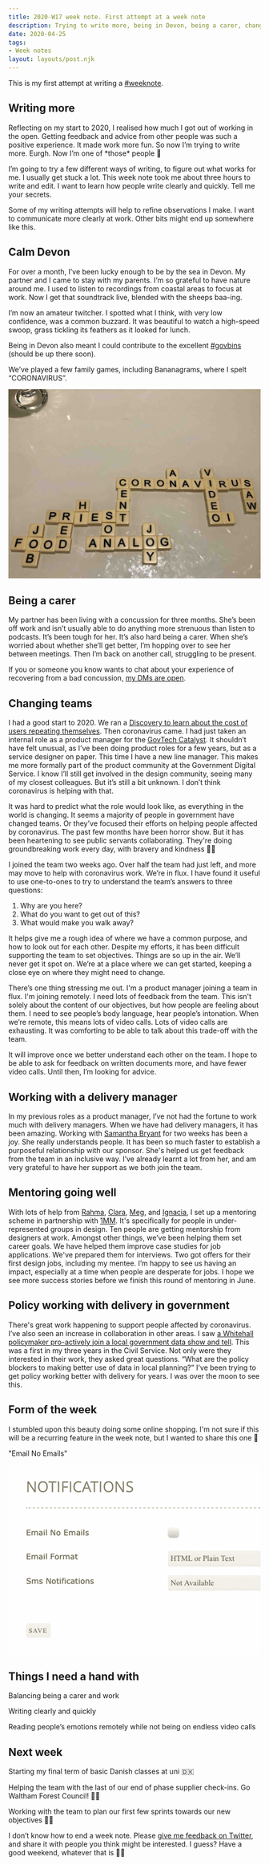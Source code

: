 ```yaml
---
title: 2020-W17 week note. First attempt at a week note
description: Trying to write more, being in Devon, being a carer, changing teams, mentoring, and policy and delivery collaboration
date: 2020-04-25
tags:
- Week notes
layout: layouts/post.njk
---
```


This is my first attempt at writing a [#weeknote](https://weeknot.es/).

## Writing more

Reflecting on my start to 2020, I realised how much I got out of working in the open. Getting feedback and advice from other people was such a positive experience. It made work more fun. So now I’m trying to write more. Eurgh. Now I’m one of \*those\* people 👀

I’m going to try a few different ways of writing, to figure out what works for me. I usually get stuck a lot. This week note took me about three hours to write and edit. I want to learn how people write clearly and quickly. Tell me your secrets.

Some of my writing attempts will help to refine observations I make. I want to communicate more clearly at work. Other bits might end up somewhere like this.

## Calm Devon

For over a month, I’ve been lucky enough to be by the sea in Devon. My partner and I came to stay with my parents. I’m so grateful to have nature around me. I used to listen to recordings from coastal areas to focus at work. Now I get that soundtrack live, blended with the sheeps baa-ing.

I’m now an amateur twitcher. I spotted what I think, with very low confidence, was a common buzzard. It was beautiful to watch a high-speed swoop, grass tickling its feathers as it looked for lunch.

Being in Devon also meant I could contribute to the excellent [#govbins](http://govbins.uk/) (should be up there soon).

We’ve played a few family games, including Bananagrams, where I spelt “CORONAVIRUS”.

![CORONAVIRUS spelt out in a game of Bananagrams](/img/coronavirus_word_game_tiles.jpg "coronavirus_word_game_tiles")

## Being a carer

My partner has been living with a concussion for three months. She’s been off work and isn’t usually able to do anything more strenuous than listen to podcasts. It’s been tough for her. It’s also hard being a carer. When she’s worried about whether she’ll get better, I’m hopping over to see her between meetings. Then I’m back on another call, struggling to be present.

If you or someone you know wants to chat about your experience of recovering from a bad concussion, [my DMs are open](https://twitter.com/vosageroll).

## Changing teams

I had a good start to 2020. We ran a [Discovery to learn about the cost of users repeating themselves](https://github.com/alphagov/prototype-case-joined-up-services). Then coronavirus came. I had just taken an internal role as a product manager for the [GovTech Catalyst](https://www.gov.uk/guidance/govtech-catalyst-overview). It shouldn’t have felt unusual, as I’ve been doing product roles for a few years, but as a service designer on paper. This time I have a new line manager. This makes me more formally part of the product community at the Government Digital Service. I know I’ll still get involved in the design community, seeing many of my closest colleagues. But it’s still a bit unknown. I don’t think coronavirus is helping with that.

It was hard to predict what the role would look like, as everything in the world is changing. It seems a majority of people in government have changed teams. Or they've focused their efforts on helping people affected by coronavirus. The past few months have been horror show. But it has been heartening to see public servants collaborating. They're doing groundbreaking work every day, with bravery and kindness 👊🏼

I joined the team two weeks ago. Over half the team had just left, and more may move to help with coronavirus work. We’re in flux. I have found it useful to use one-to-ones to try to understand the team’s answers to three questions:

1. Why are you here?
2. What do you want to get out of this?
3. What would make you walk away?

It helps give me a rough idea of where we have a common purpose, and how to look out for each other. Despite my efforts, it has been difficult supporting the team to set objectives. Things are so up in the air. We’ll never get it spot on. We’re at a place where we can get started, keeping a close eye on where they might need to change.

There’s one thing stressing me out. I'm a product manager joining a team in flux. I'm joining remotely. I need lots of feedback from the team. This isn't solely about the content of our objectives, but how people are feeling about them. I need to see people’s body language, hear people’s intonation. When we’re remote, this means lots of video calls. Lots of video calls are exhausting. It was comforting to be able to talk about this trade-off with the team.

It will improve once we better understand each other on the team. I hope to be able to ask for feedback on written documents more, and have fewer video calls. Until then, I’m looking for advice.

## Working with a delivery manager

In my previous roles as a product manager, I’ve not had the fortune to work much with delivery managers. When we have had delivery managers, it has been amazing. Working with [Samantha Bryant](https://uk.linkedin.com/in/samantha-bryant-12339128) for two weeks has been a joy. She really understands people. It has been so much faster to establish a purposeful relationship with our sponsor. She's helped us get feedback from the team in an inclusive way. I’ve already learnt a lot from her, and am very grateful to have her support as we both join the team.

## Mentoring going well

With lots of help from [Rahma](https://twitter.com/RahmaJM1), [Clara](https://twitter.com/claragt), [Meg](https://twitter.com/HowieMeg), and [Ignacia](https://twitter.com/ignaciaorellana), I set up a mentoring scheme in partnership with [1MM](https://www.onemillionmentors.org.uk/). It's specifically for people in under-represented groups in design. Ten people are getting mentorship from designers at work. Amongst other things, we’ve been helping them set career goals. We have helped them improve case studies for job applications. We've prepared them for interviews. Two got offers for their first design jobs, including my mentee. I’m happy to see us having an impact, especially at a time when people are desperate for jobs. I hope we see more success stories before we finish this round of mentoring in June.

## Policy working with delivery in government

There's great work happening to support people affected by coronavirus. I’ve also seen an increase in collaboration in other areas. I saw [a Whitehall policymaker pro-actively join a local government data show and tell](https://twitter.com/vosageroll/status/1253697483185717254). This was a first in my three years in the Civil Service. Not only were they interested in their work, they asked great questions. “What are the policy blockers to making better use of data in local planning?” I've been trying to get policy working better with delivery for years. I was over the moon to see this.

## Form of the week

I stumbled upon this beauty doing some online shopping. I'm not sure if this will be a recurring feature in the week note, but I wanted to share this one 🤠

"Email No Emails"

![Header "Notifications", label "Email No Emails", checkbox](/img/email_no_emails.png "email_no_emails")

## Things I need a hand with

Balancing being a carer and work

Writing clearly and quickly

Reading people’s emotions remotely while not being on endless video calls

## Next week

Starting my final term of basic Danish classes at uni 🇩🇰

Helping the team with the last of our end of phase supplier check-ins. Go Waltham Forest Council! 💪🏼

Working with the team to plan our first few sprints towards our new objectives 🏃🏻‍

I don’t know how to end a week note. Please [give me feedback on Twitter](https://twitter.com/vosageroll), and share it with people you think might be interested. I guess? Have a good weekend, whatever that is 👋🏼
